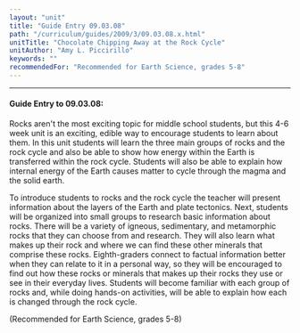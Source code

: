 ```yaml
---
layout: "unit"
title: "Guide Entry 09.03.08"
path: "/curriculum/guides/2009/3/09.03.08.x.html"
unitTitle: "Chocolate Chipping Away at the Rock Cycle"
unitAuthor: "Amy L. Piccirillo"
keywords: ""
recommendedFor: "Recommended for Earth Science, grades 5-8"
---
```

<body>
<hr/>
 <h4>
  Guide Entry to 09.03.08:
 </h4>
 Rocks aren't the most exciting topic for middle school students, but this 4-6 week unit is an exciting, edible way to encourage students to learn about them. In this unit students will learn the three main groups of rocks and the rock cycle and also be able to show how energy within the Earth is transferred within the rock cycle. Students will also be able to explain how internal energy of the Earth causes matter to cycle through the magma and the solid earth.
<p>
  To introduce students to rocks and the rock cycle the teacher will present information about the layers of the Earth and plate tectonics. Next, students will be organized into small groups to research basic information about rocks. There will be a variety of igneous, sedimentary, and metamorphic rocks that they can choose from and research. They will also learn what makes up their rock and where we can find these other minerals that comprise these rocks. Eighth-graders connect to factual information better when they can relate to it in a personal way, so they will be encouraged to find out how these rocks or minerals that makes up their rocks they use or see in their everyday lives. Students will become familiar with each group of rocks and, while doing hands-on activities, will be able to explain how each is changed through the rock cycle.
 </p>
<p>
  (Recommended for Earth Science, grades 5-8)
 </p>












</body>